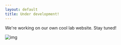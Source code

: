 ```yaml
---
layout: default
title: Under development!
---
```


We're working on our own cool lab website. Stay tuned!

![img](https://media.istockphoto.com/id/1266504988/vector/under-construction-website-page.jpg?s=612x612&w=0&k=20&c=rNz7dfcK12J-gmsxnpVVleqtMRluDsxcLmQWHJ9PWpw=)

